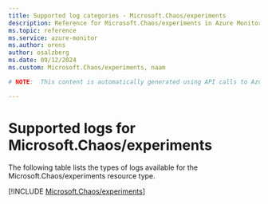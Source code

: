 ```yaml
---
title: Supported log categories - Microsoft.Chaos/experiments
description: Reference for Microsoft.Chaos/experiments in Azure Monitor Logs.
ms.topic: reference
ms.service: azure-monitor
ms.author: orens
author: osalzberg
ms.date: 09/12/2024
ms.custom: Microsoft.Chaos/experiments, naam

# NOTE:  This content is automatically generated using API calls to Azure. Any edits made on these files will be overwritten in the next run of the script. 

---
```





# Supported logs for Microsoft.Chaos/experiments  
The following table lists the types of logs available for the Microsoft.Chaos/experiments resource type.
  

  
[!INCLUDE [Microsoft.Chaos/experiments](~/reusable-content/ce-skilling/azure/includes/azure-monitor/reference/logs/microsoft-chaos-experiments-logs-include.md)]  
  

